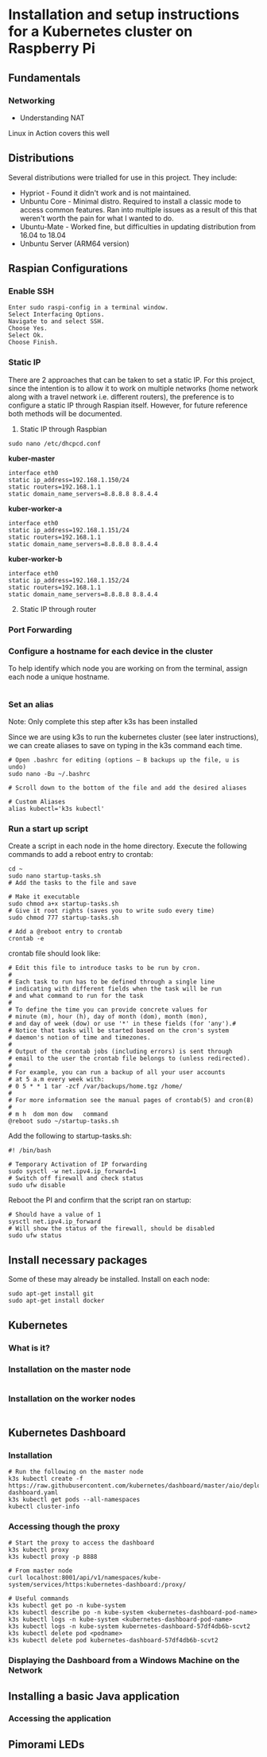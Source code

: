 # Installation and setup instructions for a Kubernetes cluster on Raspberry Pi

## Fundamentals

### Networking

- Understanding NAT

Linux in Action covers this well

## Distributions

Several distributions were trialled for use in this project. They include:

- Hypriot - Found it didn't work and is not maintained.
- Unbuntu Core - Minimal distro. Required to install a classic mode to access common features. Ran into multiple issues as a result of this that weren't worth the pain for what I wanted to do.
- Ubuntu-Mate - Worked fine, but difficulties in updating distribution from 16.04 to 18.04
- Unbuntu Server (ARM64 version)

## Raspian Configurations

### Enable SSH

```
Enter sudo raspi-config in a terminal window.
Select Interfacing Options.
Navigate to and select SSH.
Choose Yes.
Select Ok.
Choose Finish.
```

### Static IP

There are 2 approaches that can be taken to set a static IP. For this project, since the intention is to allow it to work on multiple networks (home network along with a travel network i.e. different routers), the preference is to configure a static IP through Raspian itself. However, for future reference both methods will be documented.

1) Static IP through Raspbian

```
sudo nano /etc/dhcpcd.conf
```

**kuber-master**

```
interface eth0
static ip_address=192.168.1.150/24
static routers=192.168.1.1
static domain_name_servers=8.8.8.8 8.8.4.4
```

**kuber-worker-a**

```
interface eth0
static ip_address=192.168.1.151/24
static routers=192.168.1.1
static domain_name_servers=8.8.8.8 8.8.4.4
```

**kuber-worker-b**

```
interface eth0
static ip_address=192.168.1.152/24
static routers=192.168.1.1
static domain_name_servers=8.8.8.8 8.8.4.4
```

2) Static IP through router

### Port Forwarding


### Configure a hostname for each device in the cluster

To help identify which node you are working on from the terminal, assign each node a unique hostname.

```

```

### Set an alias

Note: Only complete this step after k3s has been installed

Since we are using k3s to run the kubernetes cluster (see later instructions), we can create aliases to save on typing in the k3s command each time.

```
# Open .bashrc for editing (options – B backups up the file, u is undo)
sudo nano -Bu ~/.bashrc

# Scroll down to the bottom of the file and add the desired aliases

# Custom Aliases
alias kubectl='k3s kubectl'
```

### Run a start up script

Create a script in each node in the home directory. Execute the following commands to add a reboot entry to crontab:

```
cd ~
sudo nano startup-tasks.sh
# Add the tasks to the file and save

# Make it executable
sudo chmod a+x startup-tasks.sh
# Give it root rights (saves you to write sudo every time)
sudo chmod 777 startup-tasks.sh

# Add a @reboot entry to crontab
crontab -e
```

crontab file should look like:

```
# Edit this file to introduce tasks to be run by cron.
# 
# Each task to run has to be defined through a single line
# indicating with different fields when the task will be run
# and what command to run for the task
# 
# To define the time you can provide concrete values for
# minute (m), hour (h), day of month (dom), month (mon),
# and day of week (dow) or use '*' in these fields (for 'any').# 
# Notice that tasks will be started based on the cron's system
# daemon's notion of time and timezones.
# 
# Output of the crontab jobs (including errors) is sent through
# email to the user the crontab file belongs to (unless redirected).
# 
# For example, you can run a backup of all your user accounts
# at 5 a.m every week with:
# 0 5 * * 1 tar -zcf /var/backups/home.tgz /home/
# 
# For more information see the manual pages of crontab(5) and cron(8)
# 
# m h  dom mon dow   command
@reboot sudo ~/startup-tasks.sh
```

Add the following to startup-tasks.sh:

```
#! /bin/bash

# Temporary Activation of IP forwarding
sudo sysctl -w net.ipv4.ip_forward=1
# Switch off firewall and check status
sudo ufw disable
```

Reboot the PI and confirm that the script ran on startup:

```
# Should have a value of 1
sysctl net.ipv4.ip_forward
# Will show the status of the firewall, should be disabled
sudo ufw status
```

## Install necessary packages

Some of these may already be installed. Install on each node:

```
sudo apt-get install git
sudo apt-get install docker
```

## Kubernetes

### What is it?

### Installation on the master node

```

```

### Installation on the worker nodes

```

```

## Kubernetes Dashboard

### Installation

```
# Run the following on the master node
k3s kubectl create -f https://raw.githubusercontent.com/kubernetes/dashboard/master/aio/deploy/recommended/kubernetes-dashboard.yaml
k3s kubectl get pods --all-namespaces
kubectl cluster-info
```

### Accessing though the proxy

```
# Start the proxy to access the dashboard
k3s kubectl proxy
k3s kubectl proxy -p 8888

# From master node
curl localhost:8001/api/v1/namespaces/kube-system/services/https:kubernetes-dashboard:/proxy/

# Useful commands
k3s kubectl get po -n kube-system
k3s kubectl describe po -n kube-system <kubernetes-dashboard-pod-name>
k3s kubectl logs -n kube-system <kubernetes-dashboard-pod-name>
k3s kubectl logs -n kube-system kubernetes-dashboard-57df4db6b-scvt2
k3s kubectl delete pod <podname>
k3s kubectl delete pod kubernetes-dashboard-57df4db6b-scvt2
```

### Displaying the Dashboard from a Windows Machine on the Network


## Installing a basic Java application

### Accessing the application



## Pimorami LEDs

